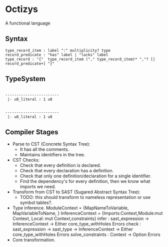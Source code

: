 # Octizys
A functional language

## Syntax
```lark
type_record_item : label ":" multiplicity? type
record_predicate : "has" label | "lacks" label
type_record : "{"  type_record_item ("," type_record_item)* ","? [| record_predicate+] "}"
```

## TypeSystem

```

------------------------
 |- u8_literal : 1 u8


------------------------
 |- u8_literal : 1 u8

```


## Compiler Stages

- Parse to CST (Concrete Syntax Tree):
    + It has all the comments.
    + Maintains identifiers in the tree.
- CST Checks:
    + Check that every definition is declared.
    + Check that every declaration has a definition.
    + Check that only one definition/declaration for a single identifier.
    + Find the dependency's for every definition, then we know what
        imports we need.
- Transform from CST to SAST (Sugared Abstract Syntax Tree):
    + TODO: this should transform to nameless representation or use symbol tables?.
- Type inference.
    ModuleContext = {MapNameToVariable, MapVariableToName, }
    InferenceContext = {Imports:Context,Module:mut Context, Local: mut Context,constraints}
    infer : sast_expression -> InferenceContext -> Either core_type_withHoles Errors
    check : sast_expression -> sast_type -> InferenceContext -> Either core_type_withHoles Errors
    solve_constraints : Context -> Option Errors
- Core transformation.

